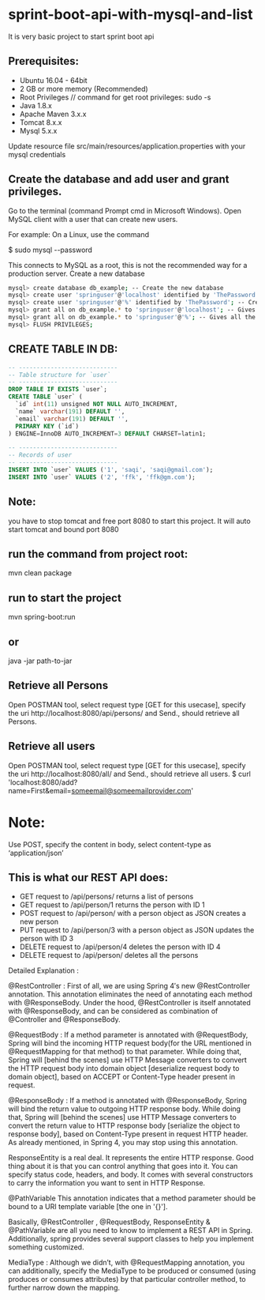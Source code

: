 # sprint-boot-api-with-mysql-and-list
It is very basic project to start sprint boot api

## Prerequisites:

* Ubuntu 16.04 - 64bit
* 2 GB or more memory (Recommended)
* Root Privileges // command for get root privileges: sudo -s
* Java 1.8.x
* Apache Maven 3.x.x
* Tomcat 8.x.x
* Mysql 5.x.x

 Update resource file src/main/resources/application.properties with your mysql credentials
 
## Create the database and add user and grant privileges.
Go to the terminal (command Prompt cmd in Microsoft Windows). Open MySQL client with a user that can create new users.

For example: On a Linux, use the command

$ sudo mysql --password

This connects to MySQL as a root, this is not the recommended way for a production server.
Create a new database

```BASH
mysql> create database db_example; -- Create the new database
mysql> create user 'springuser'@'localhost' identified by 'ThePassword'; -- Creates the user
mysql> create user 'springuser'@'%' identified by 'ThePassword'; -- Creates the user
mysql> grant all on db_example.* to 'springuser'@'localhost'; -- Gives all the privileges to the new user on the newly created database
mysql> grant all on db_example.* to 'springuser'@'%'; -- Gives all the privileges to the new user on the newly created database
mysql> FLUSH PRIVILEGES;
```
## CREATE TABLE IN DB:
```sql
-- ----------------------------
-- Table structure for `user`
-- ----------------------------
DROP TABLE IF EXISTS `user`;
CREATE TABLE `user` (
  `id` int(11) unsigned NOT NULL AUTO_INCREMENT,
  `name` varchar(191) DEFAULT '',
  `email` varchar(191) DEFAULT '',
  PRIMARY KEY (`id`)
) ENGINE=InnoDB AUTO_INCREMENT=3 DEFAULT CHARSET=latin1;

-- ----------------------------
-- Records of user
-- ----------------------------
INSERT INTO `user` VALUES ('1', 'saqi', 'saqi@gmail.com');
INSERT INTO `user` VALUES ('2', 'ffk', 'ffk@gm.com');
```
## Note: 
you have to stop tomcat and free port 8080 to start this project. It will auto start tomcat and bound port 8080
## run the command from project root:
mvn clean package

## run to start the project
mvn spring-boot:run
## or
java -jar path-to-jar

## Retrieve all Persons

Open POSTMAN tool, select request type [GET for this usecase], specify the uri http://localhost:8080/api/persons/ and Send., should retrieve all Persons.

## Retrieve all users

Open POSTMAN tool, select request type [GET for this usecase], specify the uri http://localhost:8080/all/ and Send., should retrieve all users.
$ curl 'localhost:8080/add?name=First&email=someemail@someemailprovider.com'

# Note: 
Use POST, specify the content in body, select content-type as ‘application/json’

## This is what our REST API does:

* GET request to /api/persons/ returns a list of persons
* GET request to /api/person/1 returns the person with ID 1
* POST request to /api/person/ with a person object as JSON creates a new person
* PUT request to /api/person/3 with a person object as JSON updates the person with ID 3
* DELETE request to /api/person/4 deletes the person with ID 4
* DELETE request to /api/person/ deletes all the persons


Detailed Explanation :

@RestController : First of all, we are using Spring 4′s new @RestController annotation. This annotation eliminates the need of annotating each method with @ResponseBody. Under the hood, @RestController is itself annotated with @ResponseBody, and can be considered as combination of @Controller and @ResponseBody.

@RequestBody : If a method parameter is annotated with @RequestBody, Spring will bind the incoming HTTP request body(for the URL mentioned in @RequestMapping for that method) to that parameter. While doing that, Spring will [behind the scenes] use HTTP Message converters to convert the HTTP request body into domain object [deserialize request body to domain object], based on ACCEPT or Content-Type header present in request.

@ResponseBody : If a method is annotated with @ResponseBody, Spring will bind the return value to outgoing HTTP response body. While doing that, Spring will [behind the scenes] use HTTP Message converters to convert the return value to HTTP response body [serialize the object to response body], based on Content-Type present in request HTTP header. As already mentioned, in Spring 4, you may stop using this annotation.

ResponseEntity is a real deal. It represents the entire HTTP response. Good thing about it is that you can control anything that goes into it. You can specify status code, headers, and body. It comes with several constructors to carry the information you want to sent in HTTP Response.

@PathVariable This annotation indicates that a method parameter should be bound to a URI template variable [the one in '{}'].

Basically, @RestController , @RequestBody, ResponseEntity & @PathVariable are all you need to know to implement a REST API in Spring. Additionally, spring provides several support classes to help you implement something customized.

MediaType : Although we didn’t, with @RequestMapping annotation, you can additionally, specify the MediaType to be produced or consumed (using produces or consumes attributes) by that particular controller method, to further narrow down the mapping.





